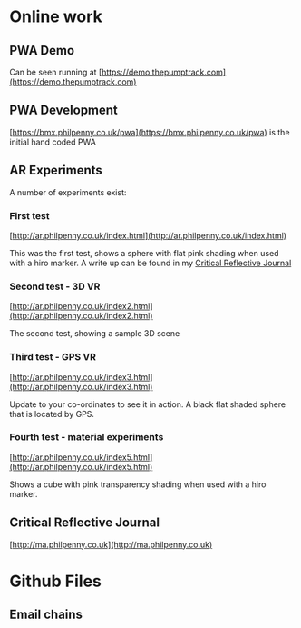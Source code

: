 # Online work

## PWA Demo

Can be seen running at [https://demo.thepumptrack.com](https://demo.thepumptrack.com)

## PWA Development

[https://bmx.philpenny.co.uk/pwa](https://bmx.philpenny.co.uk/pwa) is the initial hand coded PWA

## AR Experiments

A number of experiments exist:

### First test

[http://ar.philpenny.co.uk/index.html](http://ar.philpenny.co.uk/index.html)

This was the first test, shows a sphere with flat pink shading when used with a hiro marker. A write up can be found in my [Critical Reflective Journal](http://ma.philpenny.co.uk/module3/agile/2017/10/13/bmx-5-research-tech-demo.html)

### Second test - 3D VR

[http://ar.philpenny.co.uk/index2.html](http://ar.philpenny.co.uk/index2.html)

The second test, showing a sample 3D scene

### Third test - GPS VR

[http://ar.philpenny.co.uk/index3.html](http://ar.philpenny.co.uk/index3.html)

Update to your co-ordinates to see it in action. A black flat shaded sphere that is located by GPS.

### Fourth test - material experiments

[http://ar.philpenny.co.uk/index5.html](http://ar.philpenny.co.uk/index5.html)

Shows a cube with pink transparency shading when used with a hiro marker.

## Critical Reflective Journal

[http://ma.philpenny.co.uk](http://ma.philpenny.co.uk)

# Github Files

## Email chains

